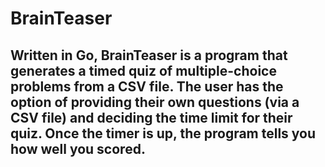 # BrainTeaser

## Written in Go, BrainTeaser is a program that generates a timed quiz of multiple-choice problems from a CSV file. The user has the option of providing their own questions (via a CSV file) and deciding the time limit for their quiz. Once the timer is up, the program tells you how well you scored.
